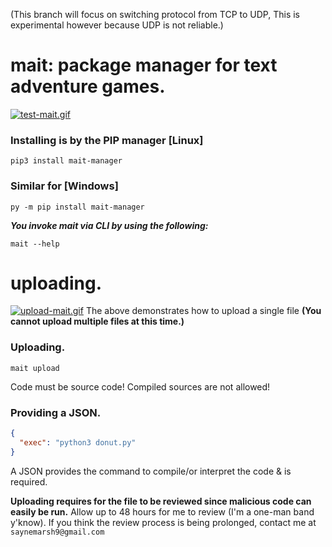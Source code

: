(This branch will focus on switching protocol from TCP to UDP, This is experimental however because UDP is not reliable.)
# mait: package manager for text adventure games.
[![test-mait.gif](https://i.postimg.cc/XYYy4Xpp/test-mait.gif)](https://postimg.cc/F7wKxrb4)

### Installing is by the PIP manager [Linux]
```commandline
pip3 install mait-manager
```
### Similar for [Windows]
```commandline
py -m pip install mait-manager
```
***You invoke mait via CLI by using the following:***
```commandline
mait --help
```

# uploading.
[![upload-mait.gif](https://i.postimg.cc/BvKq5Gjq/upload-mait.gif)](https://postimg.cc/B8J9sk5y)
The above demonstrates how to upload a single file **(You cannot upload multiple files at this time.)**
### Uploading.
```commandline
mait upload
```
Code must be source code! Compiled sources are not allowed!
### Providing a JSON.
```json
{
  "exec": "python3 donut.py"
}
```
A JSON provides the command to compile/or interpret the code & is required.

**Uploading requires for the file to be reviewed since malicious code can easily be run.** 
Allow up to 48 hours for me to review (I'm a one-man band y'know). If you think the review process is 
being prolonged, contact me at `saynemarsh9@gmail.com`
